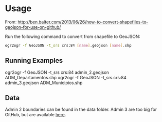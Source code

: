 Usage
=====

From: http://ben.balter.com/2013/06/26/how-to-convert-shapefiles-to-geojson-for-use-on-github/

Run the following command to convert from shapefile to GeoJSON:

```bash
ogr2ogr -f GeoJSON -t_srs crs:84 [name].geojson [name].shp
```

Running Examples
----------------

ogr2ogr -f GeoJSON -t_srs crs:84 admin_2.geojson ADM_Departamentos.shp
ogr2ogr -f GeoJSON -t_srs crs:84 admin_3.geojson ADM_Municipios.shp


Data
----
Admin 2 boundaries can be found in the data folder. Admin 3 are too big for GitHub, but are available [here](http://ec2-54-86-59-119.compute-1.amazonaws.com/owncloud/public.php?service=files&t=d47e7b44039c405b4425a82578385fb1).
